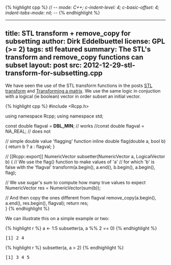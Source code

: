 
{% highlight cpp %}
// -*- mode: C++; c-indent-level: 4; c-basic-offset: 4; indent-tabs-mode: nil; -*-
{% endhighlight %}

---
title: STL transform + remove_copy for subsetting
author: Dirk Eddelbuettel
license: GPL (>= 2)
tags: stl featured
summary: The STL's transform and remove_copy functions can subset
layout: post
src: 2012-12-29-stl-transform-for-subsetting.cpp
---
We have seen the use of the STL transform functions in the posts
[STL transform](../stl-transform) and 
[Transforming a matrix](../transforming-a-matrix).
We use the same logic in conjuction with a logical (ie boolean) 
vector in order subset an initial vector. 



{% highlight cpp %}
#include <Rcpp.h>

using namespace Rcpp;
using namespace std;

const double flagval = __DBL_MIN__; // works
//const double flagval = NA_REAL;   // does not

// simple double value 'flagging' function
inline double flag(double a, bool b) { return b ? a : flagval; }

// [[Rcpp::export]]
NumericVector subsetter(NumericVector a, LogicalVector b) {
  // We use the flag() function to make values of 'a' 
  // for which 'b' is false with the 'flagval'
  transform(a.begin(), a.end(), b.begin(), a.begin(), flag);

  // We use sugar's sum to compute how many true values to expect
  NumericVector res = NumericVector(sum(b));

  // And then copy the ones different from flagval
  remove_copy(a.begin(), a.end(), res.begin(), flagval);
  return res;    
}
{% endhighlight %}


We can illustrate this on a simple example or two:

{% highlight r %}
a <- 1:5
subsetter(a, a %% 2 == 0)
{% endhighlight %}



<pre class="output">
[1] 2 4
</pre>



{% highlight r %}
subsetter(a, a > 2)
{% endhighlight %}



<pre class="output">
[1] 3 4 5
</pre>

